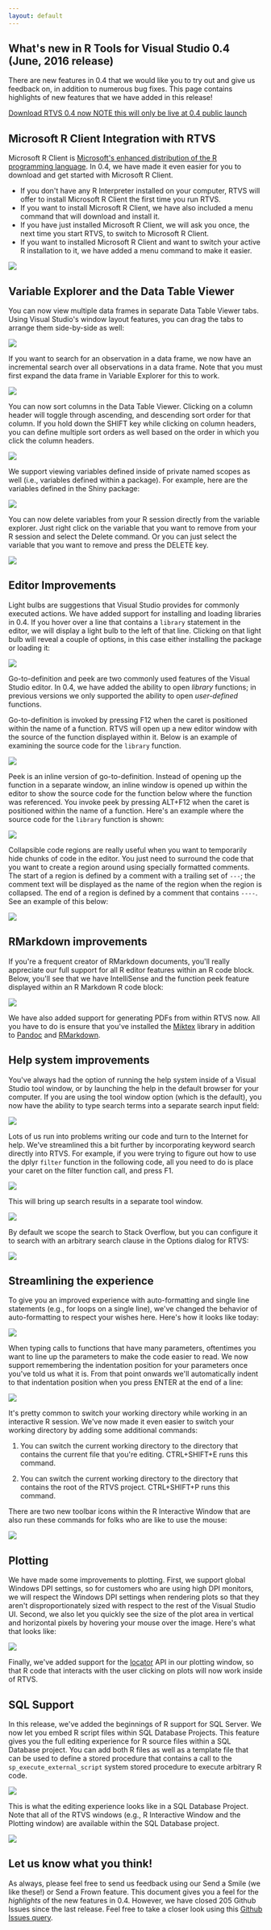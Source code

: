 ```yaml
---
layout: default
---
```


## What's new in R Tools for Visual Studio 0.4 (June, 2016 release)

There are new features in 0.4 that we would like you to try out and give us
feedback on, in addition to numerous bug fixes. This page contains highlights of
new features that we have added in this release!

[Download RTVS 0.4 now NOTE this will only be live at 0.4 public launch](http://)

## Microsoft R Client Integration with RTVS

Microsoft R Client is [Microsoft's enhanced distribution of the R
programming
language](https://msdn.microsoft.com/en-us/microsoft-r/install-r-client-windows).
In 0.4, we have made it even easier for you to download and get started with
Microsoft R Client.

* If you don't have any R Interpreter installed on your computer, RTVS will
    offer to install Microsoft R Client the first time you run RTVS.
* If you want to install Microsoft R Client, we have also included a menu
    command that will download and install it.
* If you have just installed Microsoft R Client, we will ask you once, the next
    time you start RTVS, to switch to Microsoft R Client.
* If you want to installed Microsoft R Client and want to switch your active R
    installation to it, we have added a menu command to make it easier.

![](media/04_install_r_client.png)

## Variable Explorer and the Data Table Viewer

You can now view multiple data frames in separate Data Table Viewer tabs. Using
Visual Studio's window layout features, you can drag the tabs to arrange them
side-by-side as well:

![](media/04_multiple_datatables.png)

If you want to search for an observation in a data frame, we now have an
incremental search over all observations in a data frame. Note that you must
first expand the data frame in Variable Explorer for this to work. 

![](media/04_incremental_search.png)

You can now sort columns in the Data Table Viewer. Clicking on a column header
will toggle through ascending, and descending sort order for that column. If you
hold down the SHIFT key while clicking on column headers, you can define multiple
sort orders as well based on the order in which you click the column headers.

![](media/04_multiple_sort.png)

We support viewing variables defined inside of private named scopes as well
(i.e., variables defined within a package). For example, here are the variables
defined in the Shiny package:

![](media/04_variable_explorer_scopes.png)

You can now delete variables from your R session directly from the variable
explorer. Just right click on the variable that you want to remove from your R
session and select the Delete command. Or you can just select the variable that
you want to remove and press the DELETE key.

![](media/04_delete_variables.png)

## Editor Improvements

Light bulbs are suggestions that Visual Studio provides for commonly executed
actions. We have added support for installing and loading libraries in 0.4. If
you hover over a line that contains a `library` statement in the editor, we will
display a light bulb to the left of that line. Clicking on that light bulb will
reveal a couple of options, in this case either installing the package or
loading it:

![](media/04_smart_tags.png)

Go-to-definition and peek are two commonly used features of the Visual Studio
editor. In 0.4, we have added the ability to open _library_ functions; in
previous versions we only supported the ability to open _user-defined_
functions. 

Go-to-definition is invoked by pressing F12 when the caret is positioned within
the name of a function. RTVS will open up a new editor window with the source of
the function displayed within it. Below is an example of examining the source
code for the `library` function.

![](media/04_goto_definition.png)

Peek is an inline version of go-to-definition. Instead of opening up the
function in a separate window, an inline window is opened up within the editor
to show the source code for the function below where the function was
referenced. You invoke peek by pressing ALT+F12 when the caret is positioned
within the name of a function. Here's an example where the source code for the
`library` function is shown:

![](media/04_peek.png)

Collapsible code regions are really useful when you want to temporarily hide
chunks of code in the editor. You just need to surround the code that you want
to create a region around using specially formatted comments. The start of a
region is defined by a comment with a trailing set of `---`; the comment text
will be displayed as the name of the region when the region is collapsed. The
end of a region is defined by a comment that contains `----`. See an example of
this below:

![](media/04_collapsible_regions.gif)

## RMarkdown improvements

If you're a frequent creator of RMarkdown documents, you'll really appreciate
our full support for all R editor features within an R code block. Below, you'll
see that we have IntelliSense and the function peek feature displayed within an
R Markdown R code block:

![](media/04_rmarkdown.png)

We have also added support for generating PDFs from within RTVS now. All you
have to do is ensure that you've installed the [Miktex](http://miktex.org/)
library in addition to [Pandoc](http://pandoc.org/) and
[RMarkdown](http://rmarkdown.rstudio.com/).

## Help system improvements

You've always had the option of running the help system inside of a Visual
Studio tool window, or by launching the help in the default browser for your
computer. If you are using the tool window option (which is the default), you
now have the ability to type search terms into a separate search input field:

![](media/04_help_search.png)

Lots of us run into problems writing our code and turn to the Internet for help.
We've streamlined this a bit further by incorporating keyword search directly
into RTVS. For example, if you were trying to figure out how to use the dplyr
`filter` function in the following code, all you need to do is place your caret
on the filter function call, and press F1.

![](media/04_f1.png)

This will bring up search results in a separate tool window. 

![](media/04_search_results.png)

By default we scope the search to Stack Overflow, but you can configure it to
search with an arbitrary search clause in the Options dialog for RTVS:

![](media/04_f1_options.png)



## Streamlining the experience

To give you an improved experience with auto-formatting and single line
statements (e.g., for loops on a single line), we've changed the behavior of
auto-formatting to respect your wishes here. Here's how it looks like today:

![](media/04_inline_formatting.gif)

When typing calls to functions that have many parameters, oftentimes you want to
line up the parameters to make the code easier to read. We now support
remembering the indentation position for your parameters once you've told us
what it is. From that point onwards we'll automatically indent to that
indentation position when you press ENTER at the end of a line:

![](media/04_lined_up_parameters.gif)

It's pretty common to switch your working directory while working in an
interactive R session. We've now made it even easier to switch your working
directory by adding some additional commands:

1. You can switch the current working directory to the directory that contains
   the current file that you're editing. CTRL+SHIFT+E runs this command.

1. You can switch the current working directory to the directory that contains
   the root of the RTVS project. CTRL+SHIFT+P runs this command.

There are two new toolbar icons within the R Interactive Window that are also
run these commands for folks who are like to use the mouse:

![](media/04_working_directory.png)

## Plotting

We have made some improvements to plotting. First, we support global Windows DPI
settings, so for customers who are using high DPI monitors, we will respect the
Windows DPI settings when rendering plots so that they aren't disproportionately
sized with respect to the rest of the Visual Studio UI. Second, we also let you
quickly see the size of the plot area in vertical and horizontal pixels by
hovering your mouse over the image. Here's what that looks like:

![](media/04_plotting.png)

Finally, we've added support for the
[locator](http://www.inside-r.org/r-doc/graphics/locator) API in our plotting
window, so that R code that interacts with the user clicking on plots will now
work inside of RTVS.

## SQL Support

In this release, we've added the beginnings of R support for SQL Server. We now
let you embed R script files within SQL Database Projects. This feature gives
you the full editing experience for R source files within a SQL Database
project. You can add both R files as well as a template file that can be used to
define a stored procedure that contains a call to the
`sp_execute_external_script` system stored procedure to execute arbitrary R
code.

![](media/04_add_sql_items.png)

This is what the editing experience looks like in a SQL Database Project. Note
that all of the RTVS windows (e.g., R Interactive Window and the Plotting
window) are available within the SQL Database project.

![](media/04_sql_scripts.png)

## Let us know what you think!

As always, please feel free to send us feedback using our Send a Smile (we like
these!) or Send a Frown feature. This document gives you a feel for the
_highlights_ of the new features in 0.4. However, we have closed 205 Github
Issues since the last release. Feel free to take a closer look using this
[Github Issues
query](https://github.com/Microsoft/RTVS/issues?utf8=%E2%9C%93&q=is%3Aclosed+milestone%3A%22Preview+0.4%22).



